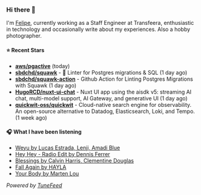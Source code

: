 ### Hi there 👋

I'm [Felipe](https://felipevm.com), currently working as a Staff Engineer at Transfeera, enthusiastic in technology and occasionally write about my experiences. Also a hobby photographer.

#### ⭐ Recent Stars
- **[aws/pgactive](https://github.com/aws/pgactive)** (today)
- **[sbdchd/squawk](https://github.com/sbdchd/squawk)** - 🐘 Linter for Postgres migrations &amp; SQL (1 day ago)
- **[sbdchd/squawk-action](https://github.com/sbdchd/squawk-action)** - Github Action for Linting Postgres Migrations with Squawk (1 day ago)
- **[HugoRCD/nuxt-ui-chat](https://github.com/HugoRCD/nuxt-ui-chat)** - Nuxt UI app using the aisdk v5: streaming AI chat, multi-model support, AI Gateway, and generative UI (1 day ago)
- **[quickwit-oss/quickwit](https://github.com/quickwit-oss/quickwit)** - Cloud-native search engine for observability. An open-source alternative to Datadog, Elasticsearch, Loki, and Tempo. (1 week ago)

#### 🎧 What I have been listening
- [Weyu by Lucas Estrada, Lenji, Amadi Blue](https://open.spotify.com/track/66tTks0fdZ1t8Ux7SF0yrZ)
- [Hey Hey - Radio Edit by Dennis Ferrer](https://open.spotify.com/track/3PPbRrWqas3IjoFZTTTPkn)
- [Blessings by Calvin Harris, Clementine Douglas](https://open.spotify.com/track/78nx0HDJIFD5xDq2L5420Z)
- [Fall Again by HAYLA](https://open.spotify.com/track/3oOvEw1pgxMtrQMNgPWQHL)
- [Your Body by Marten Lou](https://open.spotify.com/track/1NKjc6bRHutPoaVtYclFC3)

_Powered by [TuneFeed](https://tunefeed.app?ref=github.com)_
